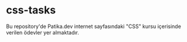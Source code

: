 # css-tasks
Bu repository'de Patika.dev internet sayfasındaki "CSS" kursu içerisinde verilen ödevler yer almaktadır.
